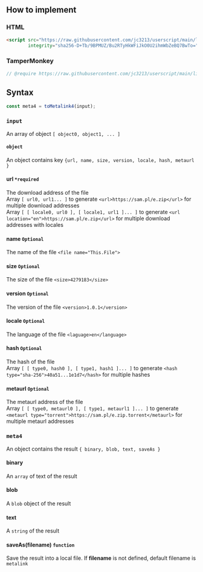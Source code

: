 ## How to implement
### HTML
```HTML
<script src="https://raw.githubusercontent.com/jc3213/userscript/main/libs/metalink4.js"
        integrity="sha256-D+Tb/9BPMUZ/Bu2RTyHkWFiJkO0U2ihmWbZeBQ7BwTo=" crossorigin="anonymous"></script>
```
### TamperMonkey
```javascript
// @require https://raw.githubusercontent.com/jc3213/userscript/main/libs/metalink4.js#sha256-D+Tb/9BPMUZ/Bu2RTyHkWFiJkO0U2ihmWbZeBQ7BwTo=
```
## Syntax
```javascript
const meta4 = toMetalink4(input);
```
### `input`
An array of object `[ object0, object1, ... ]`
#### `object`
An object contains key `{url, name, size, version, locale, hash, metaurl }`
#### url `*required`
The download address of the file\
Array `[ url0, url1... ]` to generate `<url>https://sam.pl/e.zip</url>` for multiple download addresses\
Array `[ [ locale0, url0 ], [ locale1, url1 ]... ]` to generate `<url location="en">https://sam.pl/e.zip</url>` for multiple download addresses with locales 
#### name `Optional`
The name of the file `<file name="This.File">`
#### size `Optional`
The size of the file `<size>4279183</size>`
#### version `Optional`
The version of the file `<version>1.0.1</version>`
#### locale `Optional`
The language of the file `<laguage>en</language>`
#### hash `Optional`
The hash of the file\
Array `[ [ type0, hash0 ], [ type1, hash1 ]... ]` to generate `<hash type="sha-256">40a51...1e1d7</hash>` for multiple hashes
#### metaurl `Optional`
The metaurl address of the file\
Array `[ [ type0, metaurl0 ], [ type1, metaurl1 ]... ]` to generate `<metaurl type="torrent">https://sam.pl/e.zip.torrent</metaurl>` for multiple metaurl addresses
### `meta4`
An object contains the result `{ binary, blob, text, saveAs }`
#### binary
An `array` of text of the result
#### blob
A `blob` object of the result
#### text
A `string` of the result
#### saveAs(filename) `function`
Save the result into a local file. If **filename** is not defined, default filename is `metalink`
